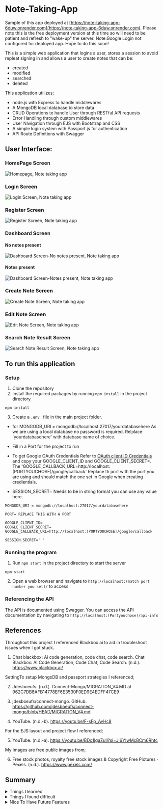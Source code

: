 # Note-Taking-App
Sample of this app deployed at [https://note-taking-app-6duw.onrender.com](https://note-taking-app-6duw.onrender.com). Please note this is the free deployment version at this time so will need to be patient and refresh to "wake-up" the server. Note:Google Login not configured for deployed app. Hope to do this soon!

This is a simple web application that logins a user, stores a session to avoid repleat signing in and allows a user to create notes that can be:

+ created
+ modified
+ searched
+ deleted


This application utilizes;

+ node.js with Express to handle middlewares
+ A MongoDB local database to store data
+ CRUD Operations to handle User through RESTful API requests
+ Error Handling through custom middlewares
+ User Navigation through EJS with Bootstrap and CSS
+ A simple login system with Passport.js for authentication
+ API Route Definitions with Swagger



## User Interface:

### HomePage Screen
![Homepage, Note taking app](./public/img/readme/img_homepage-note-taking-app.PNG)

### Login Screen
![Login Screen, Note taking app](./public/img/readme/img_login-note-taking-app.PNG)

### Register Screen
![Register Screen, Note taking app](./public/img/readme/img_register-note-taking-app.PNG)

### Dashboard Screen
#### No notes present
![Dashboard Screen-No notes present, Note taking app](./public/img/readme/img_dashboard-note-taking-app.PNG)

#### Notes present
![Dashboard Screen-Notes present, Note taking app](./public/img/readme/img_dashboard_pop-note-taking-app.PNG)

### Create Note Screen
![Create Note Screen, Note taking app](./public/img/readme/img_create_note-note-taking-app.PNG)

### Edit Note Screen
![Edit Note Screen, Note taking app](./public/img/readme/img_edit_note-note-taking-app.PNG)

### Search Note Result Screen
![Search Note Result Screen, Note taking app](./public/img/readme/img_search_note-note-taking-app.PNG)

## To run this application

### Setup
1. Clone the repository
2. Install the required packages by running `npm install` in the project directory
```
npm install
```
3. Create a `.env ` file in the main project folder. 

+ for MONGODB_URI = mongodb://localhost:27017/yourdatabasehere
As we are using a local database no password is required. Relplace 'yourdatabasehere' with database name of choice.
+ Fill in a Port for the project to run

+ To get Google OAuth Credentials Refer to [OAuth client ID Credentials](https://developers.google.com/workspace/guides/create-credentials#oauth-client-id) and copy your GOOGLE_CLIENT_ID and GOOGLE_CLIENT_SECRET=. The 'GOOGLE_CALLBACK_URL=http://localhost:(PORTYOUCHOSE)/google/callback' Replace th port with the port you are using and should match the one set in Google when creating credientials.

+ SESSION_SECRET= Needs to be in string format you can use any value here.

```
MONGODB_URI = mongodb://localhost:27017/yourdatabasehere

PORT= REPLACE THIS WITH A PORT

GOOGLE_CLIENT_ID=
GOOGLE_CLIENT_SECRET=
GOOGLE_CALLBACK_URL=http://localhost:(PORTYOUCHOSE)/google/callback

SESSION_SECRET=' '

```
### Running the program
1. Run `npm start` in the project directory to start the server
```
npm start
```
2. Open a web browser and navigate to `http://localhost:(match port number you set)/` to access


### Referencing the API
The API is documented using Swagger. You can access the API documentation by navigating to `http://localhost:(Portyouchose)/api-info`

## References 
Throughout this project I referenced Blackbox ai to aid in troubleshoot issues when I got stuck.

1) Chat blackbox: Ai code generation, code chat, code search. Chat Blackbox: AI Code Generation, Code Chat, Code Search. (n.d.). https://www.blackbox.ai/ 

SettingTo setup MongoDB and passport strategies I referenced;

2) Jdesboeufs. (n.d.). Connect-Mongo/MIGRATION_V4.MD at 962C7DB8AFB14778EF6E3530F0ED9E4EDFF47CE9 · 
3) jdesboeufs/connect-mongo. GitHub. https://github.com/jdesboeufs/connect-mongo/blob/HEAD/MIGRATION_V4.md 

4) YouTube. (n.d.-b). https://youtu.be/F-sFp_AvHc8 

For the EJS layout and project flow I referenced;

5) YouTube. (n.d.-a). https://youtu.be/BDo1lgaZuII?si=Ji6YIwMcBCm6Rhtc 

My images are free public images from;

6) Free stock photos, royalty free stock images & Copyright Free Pictures · Pexels. (n.d.). https://www.pexels.com/ 


## Summary
<details>
  <summary>Things I learned</summary>
  <ul>
    <li>Express Route Handling</li>
    <li>How to restructure a project for scalability</li>
    <li>GitHub workflow</li>
    <li>How to use MongoDB</li>
    <li>How to link EJS pages for Web Scalability</li>
  </ul>
</details>

<details>
  <summary>Things I found difficult</summary>
  <ul>
    <li>Proper EJS linking and formatting</li>
    <li>Proper database data linking</li>
    <li>Search Bar for notes to properly search notes in database</li>
    <li>Project file structure and proper linking and order of project elements</li>
  </ul>
</details>

<details>
  <summary>Nice To Have Future Features</summary>
  <ul>
    <li>>Application Testing</li>
    <li>Categories for note sorting</li>
    <li>Custom colours for notes</li>\
    <li>Trash Bin to hold deleted notes until emptied</li>
  </ul>
</details>


